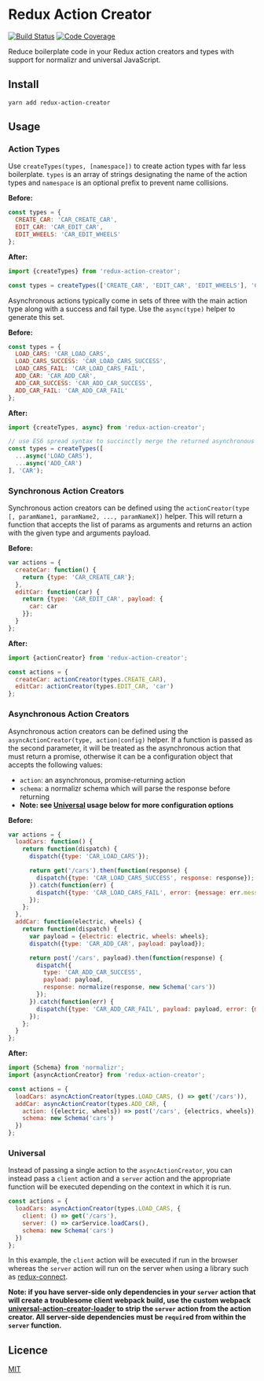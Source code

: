 # Redux Action Creator

[![Build Status](https://travis-ci.org/andy-shea/redux-action-creator.svg?branch=master)](https://travis-ci.org/andy-shea/redux-action-creator)
[![Code Coverage](http://codecov.io/github/andy-shea/redux-action-creator/coverage.svg?branch=master)](http://codecov.io/github/andy-shea/redux-action-creator?branch=master)

Reduce boilerplate code in your Redux action creators and types with support for normalizr and universal JavaScript.

## Install

```
yarn add redux-action-creator
```

## Usage

### Action Types

Use `createTypes(types, [namespace])` to create action types with far less boilerplate.
`types` is an array of strings designating the name of the action types and `namespace` is an optional prefix to prevent name collisions.

**Before:**
```javascript
const types = {
  CREATE_CAR: 'CAR_CREATE_CAR',
  EDIT_CAR: 'CAR_EDIT_CAR',
  EDIT_WHEELS: 'CAR_EDIT_WHEELS'
};
```

**After:**
```javascript
import {createTypes} from 'redux-action-creator';

const types = createTypes(['CREATE_CAR', 'EDIT_CAR', 'EDIT_WHEELS'], 'CAR');
```

Asynchronous actions typically come in sets of three with the main action type along with a success and fail type.
Use the `async(type)` helper to generate this set.

**Before:**
```javascript
const types = {
  LOAD_CARS: 'CAR_LOAD_CARS',
  LOAD_CARS_SUCCESS: 'CAR_LOAD_CARS_SUCCESS',
  LOAD_CARS_FAIL: 'CAR_LOAD_CARS_FAIL',
  ADD_CAR: 'CAR_ADD_CAR',
  ADD_CAR_SUCCESS: 'CAR_ADD_CAR_SUCCESS',
  ADD_CAR_FAIL: 'CAR_ADD_CAR_FAIL'
};
```

**After:**
```javascript
import {createTypes, async} from 'redux-action-creator';

// use ES6 spread syntax to succinctly merge the returned asynchronous types
const types = createTypes([
  ...async('LOAD_CARS'),
  ...async('ADD_CAR')
], 'CAR');
```

### Synchronous Action Creators

Synchronous action creators can be defined using the `actionCreator(type [, paramName1, paramName2, ..., paramNameX])` helper.
This will return a function that accepts the list of params as arguments and returns an action with the given type and arguments payload.

**Before:**
```javascript
var actions = {
  createCar: function() {
    return {type: 'CAR_CREATE_CAR'};
  },
  editCar: function(car) {
    return {type: 'CAR_EDIT_CAR', payload: {
      car: car
    }};
  }
};
```

**After:**
```javascript
import {actionCreator} from 'redux-action-creator';

const actions = {
  createCar: actionCreator(types.CREATE_CAR),
  editCar: actionCreator(types.EDIT_CAR, 'car')
};
```

### Asynchronous Action Creators

Asynchronous action creators can be defined using the `asyncActionCreator(type, action|config)` helper.
If a function is passed as the second parameter, it will be treated as the asynchronous action that must return a promise,
otherwise it can be a configuration object that accepts the following values:

- `action`: an asynchronous, promise-returning action
- `schema`: a normalizr schema which will parse the response before returning
- **Note: see [Universal](#universal) usage below for more configuration options**

**Before:**
```javascript
var actions = {
  loadCars: function() {
    return function(dispatch) {
      dispatch({type: 'CAR_LOAD_CARS'});

      return get('/cars').then(function(response) {
        dispatch({type: 'CAR_LOAD_CARS_SUCCESS', response: response});
      }).catch(function(err) {
        dispatch({type: 'CAR_LOAD_CARS_FAIL', error: {message: err.message, code: err.code}});
      });
    };
  },
  addCar: function(electric, wheels) {
    return function(dispatch) {
      var payload = {electric: electric, wheels: wheels};
      dispatch({type: 'CAR_ADD_CAR', payload: payload});

      return post('/cars', payload).then(function(response) {
        dispatch({
          type: 'CAR_ADD_CAR_SUCCESS',
          payload: payload,
          response: normalize(response, new Schema('cars'))
        });
      }).catch(function(err) {
        dispatch({type: 'CAR_ADD_CAR_FAIL', payload: payload, error: {message: err.message, code: err.code}});
      });
    };
  }
};
```

**After:**
```javascript
import {Schema} from 'normalizr';
import {asyncActionCreator} from 'redux-action-creator';

const actions = {
  loadCars: asyncActionCreator(types.LOAD_CARS, () => get('/cars')),
  addCar: asyncActionCreator(types.ADD_CAR, {
    action: ({electric, wheels}) => post('/cars', {electrics, wheels}),
    schema: new Schema('cars')
  })
};
```

### Universal

Instead of passing a single action to the `asyncActionCreator`, you can instead pass a `client` action and a
`server` action and the appropriate function will be executed depending on the context in which it is run.

```javascript
const actions = {
  loadCars: asyncActionCreator(types.LOAD_CARS, {
    client: () => get('/cars'),
    server: () => carService.loadCars(),
    schema: new Schema('cars')
  })
};
```
In this example, the `client` action will be executed if run in the browser whereas the `server` action will run on
the server when using a library such as [redux-connect](https://github.com/makeomatic/redux-connect).

**Note: if you have server-side only dependencies in your `server` action that will create a troublesome client webpack build,
use the custom webpack [universal-action-creator-loader](https://github.com/andy-shea/universal-action-creator-loader) to strip
the `server` action from the action creator.  All server-side dependencies must be `require`d from within the `server` function.**

## Licence

[MIT](./LICENSE)
